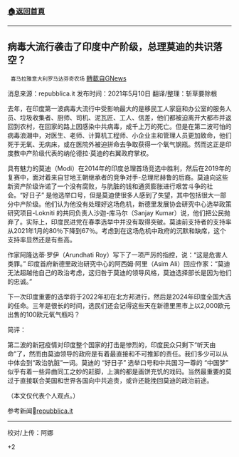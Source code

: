 ###  [:house:返回首頁](https://github.com/ourhimalayas/txt)
---

## 病毒大流行袭击了印度中产阶级，总理莫迪的共识落空？
` 喜马拉雅意大利罗马达芬奇农场` [轉載自GNews](https://gnews.org/zh-hans/1219312/)

消息来源：repubblica.it
发布时间：2021年5月10日
翻译/整理：斩草要除根

去年，在印度第一波病毒大流行中受影响最大的是移民工人家庭和办公室的服务人员、垃圾收集者、厨师、司机、泥瓦匠、工人、信差，他们都被迫离开大都市并返回到农村，在回家的路上因感染中共病毒，成千上万的死亡。但是在第二波可怕的病毒浪潮中，对医生、老师、计算机工程师、小企业主和管理人员更加致命，他们死于无氧、无病床，或在医院外被迫拼命去争取获得一个氧气钢瓶。然而这正是印度教中产阶级代表的纳伦德拉·莫迪的右翼政府掌权。

具有魅力的莫迪（Modi）在2014年的印度总理首场竞选中胜利，然后在2019年的复赛中，面对着来自甘地王朝继承者的竞争对手-总理尼赫鲁的后裔。莫迪向这些新资产阶级许诺了一个没有腐败，与肮脏的钱和通货膨胀进行艰苦斗争的社会。“好日子” 是他选举口号，但是莫迪使很多人感到了失望，其中包括很大一部分中产阶级。他们认为他没有处理好这场危机，新德里发展协会研究中心选举政策研究项目-Lokniti 的共同负责人沙迦-库马尔（Sanjay Kumar）说，他们把公民抛弃了。实际上，印度民进党在春季选举中并没有取得突破。莫迪前支持者的支持率从2021年1月的80％下降到67％。考虑到在这场危机中政府的沉默和缺席，这个支持率显然还是有些高。

作家阿隆达蒂·罗伊（Arundhati Roy）写下了一项严厉的指控，说：“这是危害人类罪。” 印度首府新德里政治研究中心的阿西姆·阿里（Asim Ali）回应作家：“莫迪无法超越他自己的政治考虑，这归咎于莫迪的领导风格，莫迪选择部长是因为他们的忠诚。”

下一次印度重要的选举将于2022年初在北方邦进行，然后是2024年印度全国大选的任命。三年是很长的时间，选民们还会记得这些天在新德里黑市上以2,000欧元出售的100欧元氧气瓶吗？

简评：

第二波的新冠疫情对印度整个国家的打击是惨烈的，印度民众只剩下“听天由命”了，然而由莫迪领导的政府是有着最直接和不可推卸的责任。我们多少可以从中体会到“政治肮脏”一词。莫迪的 “好日子” 选举口号和中共国习一尊的 “中国梦” 似乎有着一些异曲同工之妙的赶脚，上演的都是画饼充饥的戏码。当然最重要的莫过于直接联合美国和世界各国向中共追责，或许还能挽回莫迪的政治前途。

（本文仅代表个人观点。）

参考新闻🔗[repubblica.it](https://www.repubblica.it/esteri/2021/05/10/news/india_virus_seconda_ondata_classe_media_polemiche_governo_narendra_modi-300309634/?ref=RHTP-VS-I270681069-P16-S5-T1)

* * *

校对/上传：阿娜

+2
